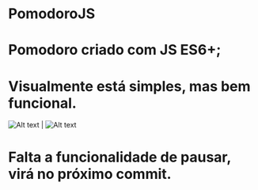 # PomodoroJS

# Pomodoro criado com JS ES6+;

# Visualmente está simples, mas bem funcional.

![Alt text](./images/pomodoro1)  |  ![Alt text](./images/pomodoro2)

# Falta a funcionalidade de pausar, virá no próximo commit.